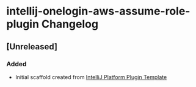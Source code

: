 <!-- Keep a Changelog guide -> https://keepachangelog.com -->

# intellij-onelogin-aws-assume-role-plugin Changelog

## [Unreleased]
### Added
- Initial scaffold created from [IntelliJ Platform Plugin Template](https://github.com/JetBrains/intellij-platform-plugin-template)
